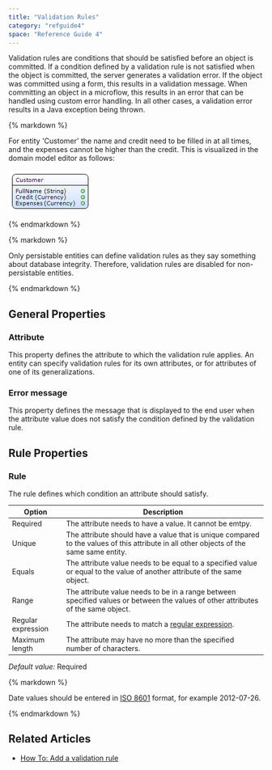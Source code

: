 ```yaml
---
title: "Validation Rules"
category: "refguide4"
space: "Reference Guide 4"
---
```

Validation rules are conditions that should be satisfied before an object is committed. If a condition defined by a validation rule is not satisfied when the object is committed, the server generates a validation error. If the object was committed using a form, this results in a validation message. When committing an object in a microflow, this results in an error that can be handled using custom error handling. In all other cases, a validation error results in a Java exception being thrown.

<div class="alert alert-info">{% markdown %}

For entity 'Customer' the name and credit need to be filled in at all times, and the expenses cannot be higher than the credit. This is visualized in the domain model editor as follows:

![](attachments/819203/917546.png)

{% endmarkdown %}</div><div class="alert alert-warning">{% markdown %}

Only persistable entities can define validation rules as they say something about database integrity. Therefore, validation rules are disabled for non-persistable entities.

{% endmarkdown %}</div>

## General Properties

### Attribute

This property defines the attribute to which the validation rule applies. An entity can specify validation rules for its own attributes, or for attributes of one of its generalizations.

### Error message

This property defines the message that is displayed to the end user when the attribute value does not satisfy the condition defined by the validation rule.

## Rule Properties

### Rule

The rule defines which condition an attribute should satisfy.

| Option | Description |
| --- | --- |
| Required | The attribute needs to have a value. It cannot be emtpy. |
| Unique | The attribute should have a value that is unique compared to the values of this attribute in all other objects of the same same entity. |
| Equals | The attribute value needs to be equal to a specified value or equal to the value of another attribute of the same object. |
| Range | The attribute value needs to be in a range between specified values or between the values of other attributes of the same object. |
| Regular expression | The attribute needs to match a [regular expression](regular-expressions). |
| Maximum length | The attribute may have no more than the specified number of characters. |

_Default value:_ Required

<div class="alert alert-warning">{% markdown %}

Date values should be entered in [ISO 8601](http://en.wikipedia.org/wiki/ISO_8601) format, for example 2012-07-26.

{% endmarkdown %}</div>

## Related Articles

*   [How To: Add a validation rule](https://world.mendix.com/display/howto25/Add+a+validation+rule)